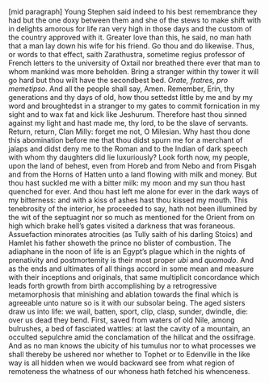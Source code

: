 [mid paragraph] Young Stephen said
indeed to his best remembrance they had but the one doxy between them
and she of the stews to make shift with in delights amorous for life ran
very high in those days and the custom of the country approved with it.
Greater love than this, he said, no man hath that a man lay down his
wife for his friend. Go thou and do likewise. Thus, or words to that
effect, saith Zarathustra, sometime regius professor of French letters
to the university of Oxtail nor breathed there ever that man to whom
mankind was more beholden. Bring a stranger within thy tower it will go
hard but thou wilt have the secondbest bed. *Orate, fratres, pro
memetipso*. And all the people shall say, Amen. Remember, Erin, thy
generations and thy days of old, how thou settedst little by me and by
my word and broughtedst in a stranger to my gates to commit fornication
in my sight and to wax fat and kick like Jeshurum. Therefore hast thou
sinned against my light and hast made me, thy lord, to be the slave of
servants. Return, return, Clan Milly: forget me not, O Milesian. Why
hast thou done this abomination before me that thou didst spurn me for a
merchant of jalaps and didst deny me to the Roman and to the Indian of
dark speech with whom thy daughters did lie luxuriously? Look forth now,
my people, upon the land of behest, even from Horeb and from Nebo and
from Pisgah and from the Horns of Hatten unto a land flowing with milk
and money. But thou hast suckled me with a bitter milk: my moon and my
sun thou hast quenched for ever. And thou hast left me alone for ever in
the dark ways of my bitterness: and with a kiss of ashes hast thou
kissed my mouth. This tenebrosity of the interior, he proceeded to say,
hath not been illumined by the wit of the septuagint nor so much as
mentioned for the Orient from on high which brake hell’s gates visited a
darkness that was foraneous. Assuefaction minorates atrocities (as Tully
saith of his darling Stoics) and Hamlet his father showeth the prince no
blister of combustion. The adiaphane in the noon of life is an Egypt’s
plague which in the nights of prenativity and postmortemity is their
most proper *ubi* and *quomodo*. And as the ends and ultimates of all
things accord in some mean and measure with their inceptions and
originals, that same multiplicit concordance which leads forth growth
from birth accomplishing by a retrogressive metamorphosis that minishing
and ablation towards the final which is agreeable unto nature so is it
with our subsolar being. The aged sisters draw us into life: we wail,
batten, sport, clip, clasp, sunder, dwindle, die: over us dead they
bend. First, saved from waters of old Nile, among bulrushes, a bed of
fasciated wattles: at last the cavity of a mountain, an occulted
sepulchre amid the conclamation of the hillcat and the ossifrage. And as
no man knows the ubicity of his tumulus nor to what processes we shall
thereby be ushered nor whether to Tophet or to Edenville in the like way
is all hidden when we would backward see from what region of remoteness
the whatness of our whoness hath fetched his whenceness.
